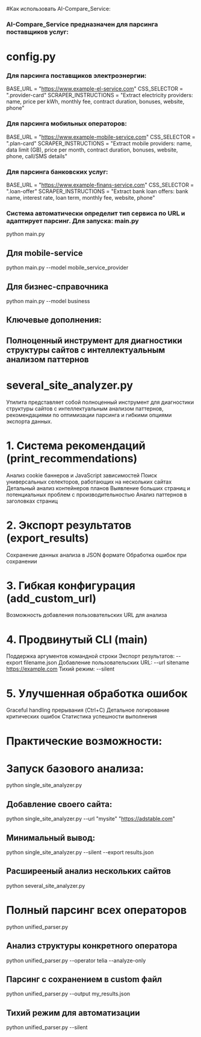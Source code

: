 #Как использовать AI-Compare_Service:
###  AI-Compare_Service предназначен для парсинга поставщиков услуг:

# config.py
###  Для парсинга поставщиков электроэнергии:

BASE_URL = "https://www.example-el-service.com"
CSS_SELECTOR = ".provider-card"
SCRAPER_INSTRUCTIONS = "Extract electricity providers: name, price per kWh, monthly fee, contract duration, bonuses, website, phone"

###  Для парсинга мобильных операторов:

BASE_URL = "https://www.example-mobile-service.com"
CSS_SELECTOR = ".plan-card"
SCRAPER_INSTRUCTIONS = "Extract mobile providers: name, data limit (GB), price per month, contract duration, bonuses, website, phone, call/SMS details"

###  Для парсинга банковских услуг:

BASE_URL = "https://www.example-finans-service.com"
CSS_SELECTOR = ".loan-offer"
SCRAPER_INSTRUCTIONS = "Extract bank loan offers: bank name, interest rate, loan term, monthly fee, website, phone"

### Система автоматически определит тип сервиса по URL и адаптирует парсинг. Для запуска: main.py
python main.py

## Для mobile-service
python main.py --model mobile_service_provider

## Для бизнес-справочника
python main.py --model business

## Ключевые дополнения:
## Полноценный инструмент для диагностики структуры сайтов с интеллектуальным анализом паттернов

# several_site_analyzer.py
Утилита представляет собой полноценный инструмент для диагностики структуры сайтов с интеллектуальным анализом паттернов, рекомендациями по оптимизации парсинга и гибкими опциями экспорта данных.
# 1. Система рекомендаций (print_recommendations)

Анализ cookie баннеров и JavaScript зависимостей
Поиск универсальных селекторов, работающих на нескольких сайтах
Детальный анализ контейнеров планов
Выявление больших страниц и потенциальных проблем с производительностью
Анализ паттернов в заголовках страниц

# 2. Экспорт результатов (export_results)

Сохранение данных анализа в JSON формате
Обработка ошибок при сохранении

# 3. Гибкая конфигурация (add_custom_url)

Возможность добавления пользовательских URL для анализа

# 4. Продвинутый CLI (main)

Поддержка аргументов командной строки
Экспорт результатов: --export filename.json
Добавление пользовательских URL: --url sitename https://example.com
Тихий режим: --silent

# 5. Улучшенная обработка ошибок

Graceful handling прерывания (Ctrl+C)
Детальное логирование критических ошибок
Статистика успешности выполнения

# Практические возможности:
# Запуск базового анализа:

python single_site_analyzer.py

## Добавление своего сайта:
python single_site_analyzer.py --url "mysite" "https://adstable.com"

## Минимальный вывод:
python single_site_analyzer.py --silent --export results.json

## Расширееный анализ нескольких сайтов
python several_site_analyzer.py

# Полный парсинг всех операторов
python unified_parser.py

## Анализ структуры конкретного оператора
python unified_parser.py --operator telia --analyze-only

## Парсинг с сохранением в custom файл
python unified_parser.py --output my_results.json

## Тихий режим для автоматизации
python unified_parser.py --silent

